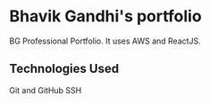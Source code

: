 # Bhavik Gandhi's portfolio

BG Professional Portfolio. It uses AWS and ReactJS.

## Technologies Used

Git and GitHub
SSH
